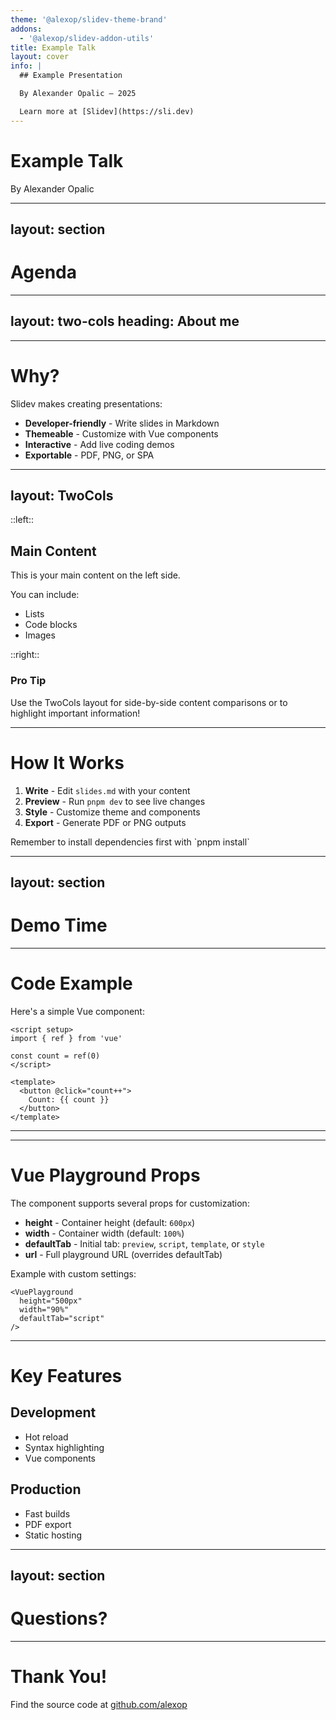 ```yaml
---
theme: '@alexop/slidev-theme-brand'
addons:
  - '@alexop/slidev-addon-utils'
title: Example Talk
layout: cover
info: |
  ## Example Presentation

  By Alexander Opalic — 2025

  Learn more at [Slidev](https://sli.dev)
---
```


# Example Talk

By Alexander Opalic

---
layout: section
---

# Agenda

---
layout: two-cols
heading: About me
---

<template v-slot:default>
<div class="flex flex-col justify-center items-center h-full">
  <img class="w-75 rounded-full" src="https://avatars.githubusercontent.com/u/33398393?v=4" />
  <h2 class="mt-4">Alex Opalic</h2>
</div>
</template>

<template v-slot:right>
<VClicks class="space-y-2 mt-10 text-xl h-full">

* 🚀 7 years building with Vue
* 💼 Developer at Otto Payments
* 🏡 Based in Geretsried (south of Munich, Bavaria)
* ✍️ Blogger at alexop.dev
* 🎤 Sharing & speaking about Vue, testing & GraphQL & Ai

</VClicks>
</template>

---

# Why?

Slidev makes creating presentations:

- **Developer-friendly** - Write slides in Markdown
- **Themeable** - Customize with Vue components
- **Interactive** - Add live coding demos
- **Exportable** - PDF, PNG, or SPA

---
layout: TwoCols
---

::left::

## Main Content

This is your main content on the left side.

You can include:
- Lists
- Code blocks
- Images

::right::

<Callout type="info">

### Pro Tip

Use the TwoCols layout for side-by-side content comparisons or to highlight important information!

</Callout>

---

# How It Works

1. **Write** - Edit `slides.md` with your content
2. **Preview** - Run `pnpm dev` to see live changes
3. **Style** - Customize theme and components
4. **Export** - Generate PDF or PNG outputs

<Callout type="warn">
Remember to install dependencies first with `pnpm install`
</Callout>

---
layout: section
---

# Demo Time

---

# Code Example

Here's a simple Vue component:

```vue
<script setup>
import { ref } from 'vue'

const count = ref(0)
</script>

<template>
  <button @click="count++">
    Count: {{ count }}
  </button>
</template>
```

---


<VuePlayground
  height="450px"
  url="https://play.vuejs.org/#eNp9kUFLwzAUx7/KM5cqzBXR0+gGKgP1oKKCl1xG99ZlpklIXuag9Lv7krK5w9it7//7v/SXthP3zo23EcVEVKH2yhEEpOhm0qjWWU/QgccV9LDytoWCq4U00tTWBII2NDBN/LJ4Qq0tfFuvlxfFlTRVORzHB/FA2Dq9IOQJoFrfzLouL/d9VfKUU2VcJNhet3aJeioFcymgZFiVR/tiJCjw61eqGW+CNWzepX0pats6pdG/OVKsJ8UEMklswXa/LzkjH3G0z+s11j8n8k3YpUyKd48B/RalODBa+AZpwPPPV9zx8wGyfdTcPgM/MFgdk+NQe4hmydpHvWz7nL+/Ms1XmO8ITdhfKommZp/7UvA/eTxz9X/d2/Fd3pOmF/0fEx+nNQ=="
/>

---

# Vue Playground Props

The component supports several props for customization:

- **height** - Container height (default: `600px`)
- **width** - Container width (default: `100%`)
- **defaultTab** - Initial tab: `preview`, `script`, `template`, or `style`
- **url** - Full playground URL (overrides defaultTab)

Example with custom settings:

```vue
<VuePlayground
  height="500px"
  width="90%"
  defaultTab="script"
/>
```

---

# Key Features

<div class="grid grid-cols-2 gap-4">

<div>

## Development
- Hot reload
- Syntax highlighting
- Vue components

</div>

<div>

## Production
- Fast builds
- PDF export
- Static hosting

</div>

</div>

---
layout: section
---

# Questions?

---

# Thank You!

<div class="text-center mt-8">

<Callout type="info">

Find the source code at [github.com/alexop](https://github.com/alexop)

</Callout>

</div>
